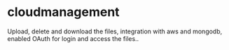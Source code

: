 # cloudmanagement
Upload, delete and download the files, integration with aws and mongodb, enabled OAuth for login and access the files..
